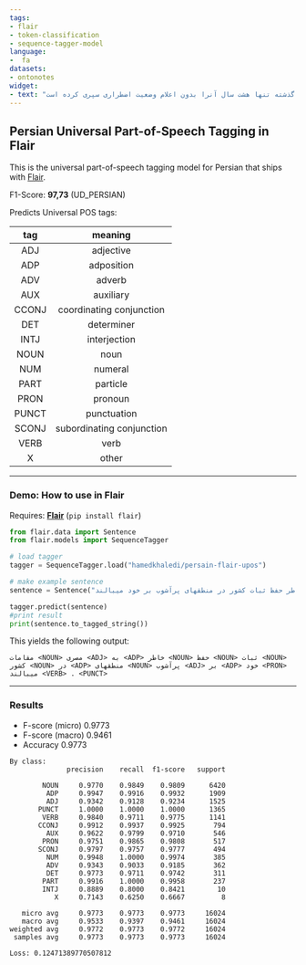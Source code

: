 ```yaml
---
tags:
- flair
- token-classification
- sequence-tagger-model
language: 
-  fa
datasets:
- ontonotes
widget:
- text: "مقامات مصری به خاطر حفظ ثبات کشور در منطقهای پرآشوب بر خود میبالند ، در حالی که این کشور در طول ۱۶ سال گذشته تنها هشت سال آنرا بدون اعلام وضعیت اضطراری سپری کرده است ."
---
```


## Persian Universal Part-of-Speech Tagging in Flair

This is the universal part-of-speech tagging model for Persian that ships with [Flair](https://github.com/flairNLP/flair/).

F1-Score: **97,73** (UD_PERSIAN)

Predicts Universal POS tags:

| **tag**                        | **meaning** |
|:---------------------------------:|:-----------:|
|ADJ |  adjective |
|   ADP |  adposition |
|   ADV |  adverb |
|   AUX |  auxiliary |
|   CCONJ |  coordinating conjunction |
|   DET |  determiner |
|   INTJ |  interjection |
|   NOUN |  noun |
|   NUM |  numeral |
|   PART |  particle |
|   PRON |  pronoun |
|   PUNCT |  punctuation |
|   SCONJ |  subordinating conjunction |
|   VERB |  verb |
|   X |  other |

---

### Demo: How to use in Flair

Requires: **[Flair](https://github.com/flairNLP/flair/)** (`pip install flair`)

```python
from flair.data import Sentence
from flair.models import SequenceTagger

# load tagger
tagger = SequenceTagger.load("hamedkhaledi/persain-flair-upos")

# make example sentence
sentence = Sentence("مقامات مصری به خاطر حفظ ثبات کشور در منطقهای پرآشوب بر خود میبالند .")

tagger.predict(sentence)
#print result
print(sentence.to_tagged_string())
```

This yields the following output:
```
مقامات <NOUN> مصری <ADJ> به <ADP> خاطر <NOUN> حفظ <NOUN> ثبات <NOUN> کشور <NOUN> در <ADP> منطقهای <NOUN> پرآشوب <ADJ> بر <ADP> خود <PRON> میبالند <VERB> . <PUNCT>
```

---

### Results
- F-score (micro) 0.9773
- F-score (macro) 0.9461
- Accuracy 0.9773

```
By class:
              precision    recall  f1-score   support

        NOUN     0.9770    0.9849    0.9809      6420
         ADP     0.9947    0.9916    0.9932      1909
         ADJ     0.9342    0.9128    0.9234      1525
       PUNCT     1.0000    1.0000    1.0000      1365
        VERB     0.9840    0.9711    0.9775      1141
       CCONJ     0.9912    0.9937    0.9925       794
         AUX     0.9622    0.9799    0.9710       546
        PRON     0.9751    0.9865    0.9808       517
       SCONJ     0.9797    0.9757    0.9777       494
         NUM     0.9948    1.0000    0.9974       385
         ADV     0.9343    0.9033    0.9185       362
         DET     0.9773    0.9711    0.9742       311
        PART     0.9916    1.0000    0.9958       237
        INTJ     0.8889    0.8000    0.8421        10
           X     0.7143    0.6250    0.6667         8

   micro avg     0.9773    0.9773    0.9773     16024
   macro avg     0.9533    0.9397    0.9461     16024
weighted avg     0.9772    0.9773    0.9772     16024
 samples avg     0.9773    0.9773    0.9773     16024

Loss: 0.12471389770507812

```